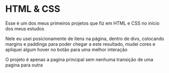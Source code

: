 <h1>HTML & CSS</h1>
<p>Esse é um dos meus primeiros projetos que fiz em HTML e CSS no início dos meus estudos</p>
<p>Nele eu usei posicionamente de itens na página, dentro de divs, colocando margins e paddings para poder chegar a este resultado, mudei cores e apliquei algum hover no botão para uma melhor interação</p>
<p>O projeto é apenas a pagina principal sem nenhuma transição de uma pagina para outra</p>
